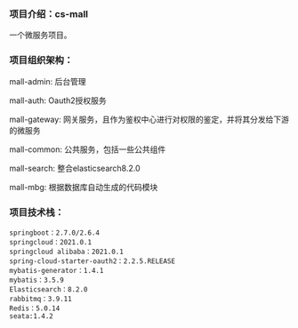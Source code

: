 ### 项目介绍：cs-mall

一个微服务项目。

### 项目组织架构：

mall-admin: 后台管理

mall-auth: Oauth2授权服务

mall-gateway: 网关服务，且作为鉴权中心进行对权限的鉴定，并将其分发给下游的微服务

mall-common: 公共服务，包括一些公共组件

mall-search:  整合elasticsearch8.2.0

mall-mbg: 根据数据库自动生成的代码模块



### 项目技术栈：

```
springboot：2.7.0/2.6.4
springcloud：2021.0.1
springcloud alibaba：2021.0.1
spring-cloud-starter-oauth2：2.2.5.RELEASE
mybatis-generator：1.4.1
mybatis：3.5.9
Elasticsearch：8.2.0
rabbitmq：3.9.11
Redis：5.0.14
seata:1.4.2
```



